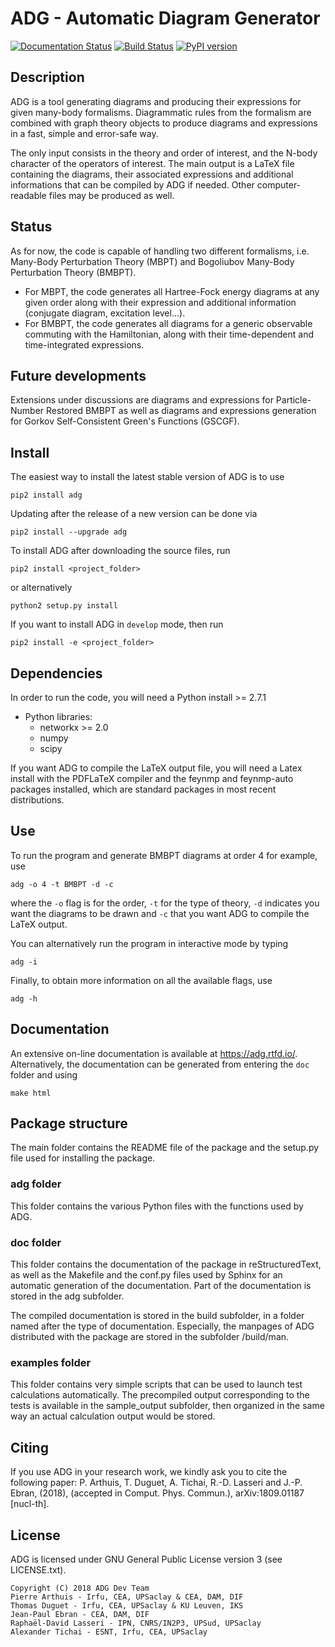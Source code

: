 # ADG - Automatic Diagram Generator

[![Documentation Status](https://readthedocs.org/projects/adg/badge/?version=master)](https://adg.readthedocs.io/en/master/?badge=master)
[![Build Status](https://travis-ci.com/adgproject/adg.svg?branch=master)](https://travis-ci.com/adgproject/adg)
[![PyPI version](https://badge.fury.io/py/adg.svg)](https://badge.fury.io/py/adg)

## Description
ADG is a tool generating diagrams and producing their expressions for given
many-body formalisms. Diagrammatic rules from the formalism are combined with
graph theory objects to produce diagrams and expressions in a fast, simple and
error-safe way.

The only input consists in the theory and order of interest, and the N-body
character of the operators of interest. The main output is a LaTeX file
containing the diagrams, their associated expressions and additional
informations that can be compiled by ADG if needed. Other computer-readable
files may be produced as well.

## Status
As for now, the code is capable of handling two different formalisms, i.e.
Many-Body Perturbation Theory (MBPT) and Bogoliubov Many-Body Perturbation
Theory (BMBPT).
  - For MBPT, the code generates all Hartree-Fock energy diagrams at any given
    order along with their expression and additional information
    (conjugate diagram, excitation level...).
  - For BMBPT, the code generates all diagrams for a generic observable
    commuting with the Hamiltonian, along with their time-dependent and
    time-integrated expressions.

## Future developments
Extensions under discussions are diagrams and expressions for Particle-Number
Restored BMBPT as well as diagrams and expressions generation for Gorkov
Self-Consistent Green's Functions (GSCGF).

## Install
The easiest way to install the latest stable version of ADG is to use
```
pip2 install adg
```
Updating after the release of a new version can be done via
```
pip2 install --upgrade adg
```

To install ADG after downloading the source files, run
```
pip2 install <project_folder>
```
or alternatively
```
python2 setup.py install
```
If you want to install ADG in ```develop``` mode, then run
```
pip2 install -e <project_folder>
```

## Dependencies
In order to run the code, you will need a Python install >= 2.7.1
  - Python libraries:
  	* networkx >= 2.0
    * numpy
    * scipy

If you want ADG to compile the LaTeX output file, you will need a Latex install
with the PDFLaTeX compiler and the feynmp and feynmp-auto packages installed,
which are standard packages in most recent distributions.


## Use
To run the program and generate BMBPT diagrams at order 4 for example, use
```
adg -o 4 -t BMBPT -d -c
```
where the ```-o``` flag is for the order, ```-t``` for the type of theory,
```-d``` indicates you want the diagrams to be drawn and ```-c``` that you want
ADG to compile the LaTeX output.

You can alternatively run the program in interactive mode by typing
```
adg -i
```

Finally, to obtain more information on all the available flags, use
```
adg -h
```

## Documentation

An extensive on-line documentation is available at https://adg.rtfd.io/.
Alternatively, the documentation can be generated from entering the ```doc```
folder and using
```
make html
```

## Package structure

The main folder contains the README file of the package and the setup.py file
used for installing the package.

### adg folder

This folder contains the various Python files with the functions used by ADG.

### doc folder

This folder contains the documentation of the package in reStructuredText,
as well as the Makefile and the conf.py files used by Sphinx for an automatic
generation of the documentation. Part of the documentation is stored in the adg
subfolder.

The compiled documentation is stored in the build subfolder, in a folder named
after the type of documentation. Especially, the manpages of ADG distributed
with the package are stored in the subfolder /build/man.

### examples folder

This folder contains very simple scripts that can be used to launch test
calculations automatically. The precompiled output corresponding to the tests is
available in the sample_output subfolder, then organized in the same way an
actual calculation output would be stored.

## Citing
If you use ADG in your research work, we kindly ask you to cite the following
paper: P. Arthuis, T. Duguet, A. Tichai, R.-D. Lasseri and J.-P. Ebran, (2018),
(accepted in Comput. Phys. Commun.), arXiv:1809.01187 [nucl-th].

## License
ADG is licensed under GNU General Public License version 3 (see LICENSE.txt).
```
Copyright (C) 2018 ADG Dev Team
Pierre Arthuis - Irfu, CEA, UPSaclay & CEA, DAM, DIF
Thomas Duguet - Irfu, CEA, UPSaclay & KU Leuven, IKS
Jean-Paul Ebran - CEA, DAM, DIF
Raphaël-David Lasseri - IPN, CNRS/IN2P3, UPSud, UPSaclay
Alexander Tichai - ESNT, Irfu, CEA, UPSaclay
```
